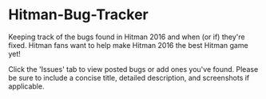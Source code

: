 # Hitman-Bug-Tracker

Keeping track of the bugs found in Hitman 2016 and when (or if) they're fixed. Hitman fans want to help make Hitman 2016 the best Hitman game yet!

Click the 'Issues' tab to view posted bugs or add ones you've found. Please be sure to include a concise title, detailed description, and screenshots if applicable.
